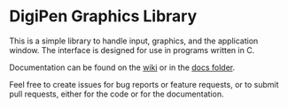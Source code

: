 # DigiPen Graphics Library

This is a simple library to handle input, graphics, and the application window. The interface is designed for use in programs written in C.

Documentation can be found on the [wiki](https://github.com/DigiPen-Faculty/DigiPen-Graphics-Library/wiki) or in the [docs folder](./docs/).

Feel free to create issues for bug reports or feature requests, or to submit pull requests, either for the code or for the documentation.
